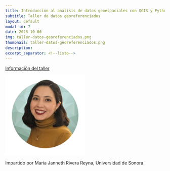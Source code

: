 ```yaml
---
title: Introducción al análisis de datos geoespaciales con QGIS y Python
subtitle: Taller de datos georeferenciados
layout: default
modal-id: 7
date: 2025-10-06
img: taller-datos-georeferenciados.png
thumbnail: taller-datos-georeferenciados.png
description: 
excerpt_separator: <!--listo-->
---
```


[Información del taller](/assets/taller-datos-georeferenciados.pdf)

<img src="img/about/janneth.png" class="img-responsive img-centered" alt="" style="width: 50%" >

Impartido por Maria Janneth Rivera Reyna, Universidad de Sonora.

<!--listo-->
